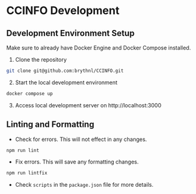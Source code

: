 # CCINFO Development

## Development Environment Setup
Make sure to already have Docker Engine and Docker Compose installed.

1. Clone the repository
```bash
git clone git@github.com:brythnl/CCINFO.git
```

2. Start the local development environment
```bash
docker compose up
```

3. Access local development server on http://localhost:3000

## Linting and Formatting
- Check for errors. This will not effect in any changes.
```bash
npm run lint
```

- Fix errors. This will save any formatting changes.
```bash
npm run lintfix
```

- Check `scripts` in the `package.json` file for more details.




